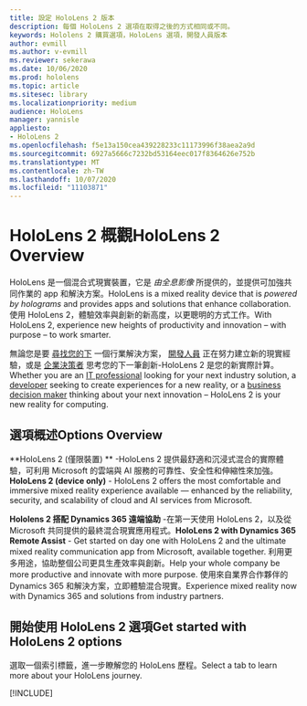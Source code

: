 ```yaml
---
title: 設定 HoloLens 2 版本
description: 每個 HoloLens 2 選項在取得之後的方式相同或不同。
keywords: Hololens 2 購買選項，HoloLens 選項，開發人員版本
author: evmill
ms.author: v-evmill
ms.reviewer: sekerawa
ms.date: 10/06/2020
ms.prod: hololens
ms.topic: article
ms.sitesec: library
ms.localizationpriority: medium
audience: HoloLens
manager: yannisle
appliesto:
- HoloLens 2
ms.openlocfilehash: f5e13a150cea439228233c11173996f38aea2a9d
ms.sourcegitcommit: 6927a5666c7232bd53164eec017f8364626e752b
ms.translationtype: MT
ms.contentlocale: zh-TW
ms.lasthandoff: 10/07/2020
ms.locfileid: "11103871"
---
```

# <span data-ttu-id="3c33a-104">HoloLens 2 概觀</span><span class="sxs-lookup"><span data-stu-id="3c33a-104">HoloLens 2 Overview</span></span>

<span data-ttu-id="3c33a-105">HoloLens 是一個混合式現實裝置，它是 *由全息影像* 所提供的，並提供可加強共同作業的 app 和解決方案。</span><span class="sxs-lookup"><span data-stu-id="3c33a-105">HoloLens is a mixed reality device that is *powered by holograms* and provides apps and solutions that enhance collaboration.</span></span> <span data-ttu-id="3c33a-106">使用 HoloLens 2，體驗效率與創新的新高度，以更聰明的方式工作。</span><span class="sxs-lookup"><span data-stu-id="3c33a-106">With HoloLens 2, experience new heights of productivity and innovation – with purpose – to work smarter.</span></span>

<span data-ttu-id="3c33a-107">無論您是要 [尋找您的下](https://www.microsoft.com/hololens/apps) 一個行業解決方案， [開發人員](https://www.microsoft.com/hololens/developers) 正在努力建立新的現實經驗，或是 [企業決策者](https://www.microsoft.com/hololens/apps) 思考您的下一筆創新-HoloLens 2 是您的新實際計算。</span><span class="sxs-lookup"><span data-stu-id="3c33a-107">Whether you are an [IT professional](https://www.microsoft.com/hololens/apps) looking for your next industry solution, a [developer](https://www.microsoft.com/hololens/developers) seeking to create experiences for a new reality, or a [business decision maker](https://www.microsoft.com/hololens/apps) thinking about your next innovation – HoloLens 2 is your new reality for computing.</span></span> 

## <span data-ttu-id="3c33a-108">選項概述</span><span class="sxs-lookup"><span data-stu-id="3c33a-108">Options Overview</span></span>

<span data-ttu-id="3c33a-109">\*\*HoloLens 2 (僅限裝置) \*\* -HoloLens 2 提供最舒適和沉浸式混合的實際體驗，可利用 Microsoft 的雲端與 AI 服務的可靠性、安全性和伸縮性來加強。</span><span class="sxs-lookup"><span data-stu-id="3c33a-109">**HoloLens 2 (device only)** - HoloLens 2 offers the most comfortable and immersive mixed reality experience available — enhanced by the reliability, security, and scalability of cloud and AI services from Microsoft.</span></span>

<span data-ttu-id="3c33a-110">**Hololens 2 搭配 Dynamics 365 遠端協助** -在第一天使用 HoloLens 2，以及從 Microsoft 共同提供的最終混合現實應用程式。</span><span class="sxs-lookup"><span data-stu-id="3c33a-110">**HoloLens 2 with Dynamics 365 Remote Assist** - Get started on day one with HoloLens 2 and the ultimate mixed reality communication app from Microsoft, available together.</span></span> <span data-ttu-id="3c33a-111">利用更多用途，協助整個公司更具生產效率與創新。</span><span class="sxs-lookup"><span data-stu-id="3c33a-111">Help your whole company be more productive and innovate with more purpose.</span></span> <span data-ttu-id="3c33a-112">使用來自業界合作夥伴的 Dynamics 365 和解決方案，立即體驗混合現實。</span><span class="sxs-lookup"><span data-stu-id="3c33a-112">Experience mixed reality now with Dynamics 365 and solutions from industry partners.</span></span>

## <span data-ttu-id="3c33a-113">開始使用 HoloLens 2 選項</span><span class="sxs-lookup"><span data-stu-id="3c33a-113">Get started with HoloLens 2 options</span></span>
<span data-ttu-id="3c33a-114">選取一個索引標籤，進一步瞭解您的 HoloLens 歷程。</span><span class="sxs-lookup"><span data-stu-id="3c33a-114">Select a tab to learn more about your HoloLens journey.</span></span> 

[!INCLUDE[](includes/options-overview.md)]

